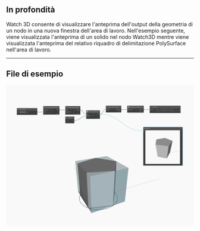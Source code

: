 ## In profondità
Watch 3D consente di visualizzare l'anteprima dell'output della geometria di un nodo in una nuova finestra dell'area di lavoro. Nell'esempio seguente, viene visualizzata l'anteprima di un solido nel nodo Watch3D mentre viene visualizzata l'anteprima del relativo riquadro di delimitazione PolySurface nell'area di lavoro.
___
## File di esempio

![Watch 3D](./Watch3DNodeModels.Watch3D_img.jpg)

